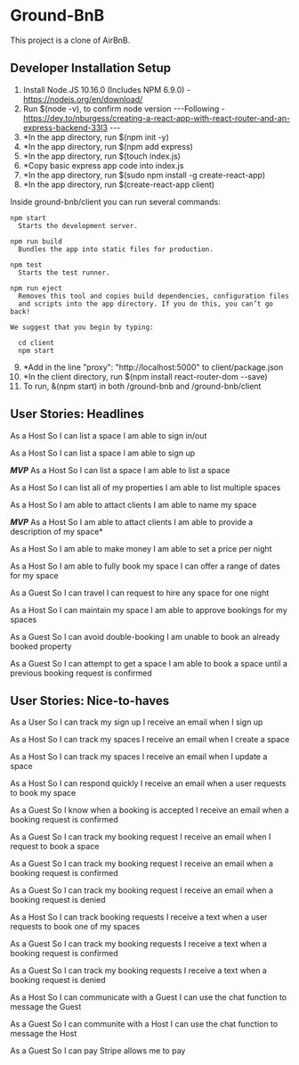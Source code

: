 # Ground-BnB
This project is a clone of AirBnB.

Developer Installation Setup
----------------------------
1) Install Node.JS 10.16.0 (Includes NPM 6.9.0) - https://nodejs.org/en/download/
2) Run $(node -v), to confirm node version
---Following - https://dev.to/nburgess/creating-a-react-app-with-react-router-and-an-express-backend-33l3 ---
3) *In the app directory, run $(npm init -y)
4) *In the app directory, run $(npm add express)
5) *In the app directory, run $(touch index.js)
6) *Copy basic express app code into index.js
7) *In the app directory, run $(sudo npm install -g create-react-app)
8) *In the app directory, run $(create-react-app client)

  Inside ground-bnb/client you can run several commands:

    npm start
      Starts the development server.

    npm run build
      Bundles the app into static files for production.

    npm test
      Starts the test runner.

    npm run eject
      Removes this tool and copies build dependencies, configuration files
      and scripts into the app directory. If you do this, you can’t go back!

    We suggest that you begin by typing:

      cd client
      npm start

9) *Add in the line "proxy": "http://localhost:5000" to client/package.json
10) *In the client directory, run $(npm install react-router-dom --save)
11) To run, &(npm start) in both /ground-bnb and /ground-bnb/client

User Stories: Headlines
------------

As a Host
So I can list a space
I am able to sign in/out

As a Host
So I can list a space
I am able to sign up

***MVP***
As a Host
So I can list a space
I am able to list a space

As a Host
So I can list all of my properties
I am able to list multiple spaces

As a Host
So I am able to attact clients
I am able to name my space

***MVP***
As a Host
So I am able to attact clients
I am able to provide a description of my space*

As a Host
So I am able to make money
I am able to set a price per night

As a Host
So I am able to fully book my space
I can offer a range of dates for my space

As a Guest
So I can travel
I can request to hire any space for one night

As a Host
So I can maintain my space
I am able to approve bookings for my spaces

As a Guest
So I can avoid double-booking
I am unable to book an already booked property

As a Guest
So I can attempt to get a space
I am able to book a space until a previous booking request is confirmed


User Stories: Nice-to-haves
-------------
As a User
So I can track my sign up
I receive an email when I sign up

As a Host
So I can track my spaces
I receive an email when I create a space

As a Host
So I can track my spaces
I receive an email when I update a space

As a Host
So I can respond quickly
I receive an email when a user requests to book my space

As a Guest
So I know when a booking is accepted
I receive an email when a booking request is confirmed

As a Guest
So I can track my booking request
I receive an email when I request to book a space

As a Guest
So I can track my booking request
I receive an email when a booking request is confirmed

As a Guest
So I can track my booking request
I receive an email when a booking request is denied

As a Host
So I can track booking requests
I receive a text when a user requests to book one of my spaces

As a Guest
So I can track my booking requests
I receive a text when a booking request is confirmed

As a Guest
So I can track my booking requests
I receive a text when a booking request is denied

As a Host
So I can communicate with a Guest
I can use the chat function to message the Guest

As a Guest
So I can communite with a Host
I can use the chat function to message the Host

As a Guest
So I can pay
Stripe allows me to pay